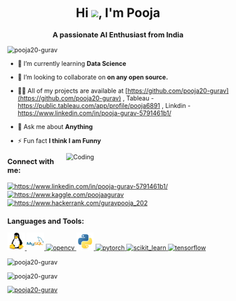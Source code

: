 <h1 align="center">Hi <img src="https://raw.githubusercontent.com/MartinHeinz/MartinHeinz/master/wave.gif" width="30px">, I'm Pooja</h1>

<h3 align="center">A passionate AI Enthusiast from India</h3>

<p align="left"> <img src="https://komarev.com/ghpvc/?username=pooja20-gurav&label=Profile%20views&color=0e75b6&style=flat" alt="pooja20-gurav" /> </p>


<!-- [![trophy](https://github-profile-trophy.vercel.app/?username=pooja20-gurav-ma&theme=onedark)](https://github.com/ryo-ma/github-profile-trophy) -->




- 🌱 I’m currently learning **Data Science**

- 👯 I’m looking to collaborate on **on any open source.**

- 👨‍💻 All of my projects are available at [https://github.com/pooja20-gurav](https://github.com/pooja20-gurav) , Tableau - https://public.tableau.com/app/profile/pooja6891 ,      Linkdin - https://www.linkedin.com/in/pooja-gurav-5791461b1/

- 💬 Ask me about **Anything**

- ⚡ Fun fact **I think I am Funny**

<!-- <img align="right" alt="Coding" width="370" src="https://cdn.dribbble.com/users/2646423/screenshots/5507196/computer.gif"> -->

<img align="right" alt="Coding" width="370" src="https://user-images.githubusercontent.com/81917801/143441368-9faf930b-d96f-496f-be4f-ee828b66726e.gif">


<h3 align="left">Connect with me:</h3>
<p align="left">
<a href="https://linkedin.com/in/https://www.linkedin.com/in/pooja-gurav-5791461b1/" target="blank"><img align="center" src="https://raw.githubusercontent.com/rahuldkjain/github-profile-readme-generator/master/src/images/icons/Social/linked-in-alt.svg" alt="https://www.linkedin.com/in/pooja-gurav-5791461b1/" height="30" width="40" /></a>
<a href="https://kaggle.com/https://www.kaggle.com/poojaagurav" target="blank"><img align="center" src="https://raw.githubusercontent.com/rahuldkjain/github-profile-readme-generator/master/src/images/icons/Social/kaggle.svg" alt="https://www.kaggle.com/poojaagurav" height="30" width="40" /></a>
<a href="https://www.hackerearth.com/https://www.hackerrank.com/guravpooja_202" target="blank"><img align="center" src="https://raw.githubusercontent.com/rahuldkjain/github-profile-readme-generator/master/src/images/icons/Social/hackerearth.svg" alt="https://www.hackerrank.com/guravpooja_202" height="30" width="40" /></a>
</p>

<h3 align="left">Languages and Tools:</h3>
<p align="left"> <a href="https://www.linux.org/" target="_blank"> <img src="https://raw.githubusercontent.com/devicons/devicon/master/icons/linux/linux-original.svg" alt="linux" width="40" height="40"/> </a> <a href="https://www.mysql.com/" target="_blank"> <img src="https://raw.githubusercontent.com/devicons/devicon/master/icons/mysql/mysql-original-wordmark.svg" alt="mysql" width="40" height="40"/> </a> <a href="https://opencv.org/" target="_blank"> <img src="https://www.vectorlogo.zone/logos/opencv/opencv-icon.svg" alt="opencv" width="40" height="40"/> </a> <a href="https://www.python.org" target="_blank"> <img src="https://raw.githubusercontent.com/devicons/devicon/master/icons/python/python-original.svg" alt="python" width="40" height="40"/> </a> <a href="https://pytorch.org/" target="_blank"> <img src="https://www.vectorlogo.zone/logos/pytorch/pytorch-icon.svg" alt="pytorch" width="40" height="40"/> </a> <a href="https://scikit-learn.org/" target="_blank"> <img src="https://upload.wikimedia.org/wikipedia/commons/0/05/Scikit_learn_logo_small.svg" alt="scikit_learn" width="40" height="40"/> </a> <a href="https://www.tensorflow.org" target="_blank"> <img src="https://www.vectorlogo.zone/logos/tensorflow/tensorflow-icon.svg" alt="tensorflow" width="40" height="40"/> </a> </p>

<p><img align="center" src="https://github-readme-stats.vercel.app/api/top-langs?username=pooja20-gurav&show_icons=true&locale=en&layout=compact" alt="pooja20-gurav" /></p>

<p><img align="center" src="https://github-readme-streak-stats.herokuapp.com/?user=pooja20-gurav&" alt="pooja20-gurav" /></p>



<p align="left"> <a href="https://github.com/ryo-ma/github-profile-trophy"><img src="https://github-profile-trophy.vercel.app/?username=pooja20-gurav" alt="pooja20-gurav" /></a> </p>



<!-- ![68747470733a2f2f73332e616d617a6f6e6177732e636f6d2f776174747061642d6d656469612d736572766963652f53746f7279496d6167652f6172634f776e3972595158536c413d3d2d3331343839373936342e3134373735363665346230353537373535323](https://user-images.githubusercontent.com/81917801/143441368-9faf930b-d96f-496f-be4f-ee828b66726e.gif)
 -->
